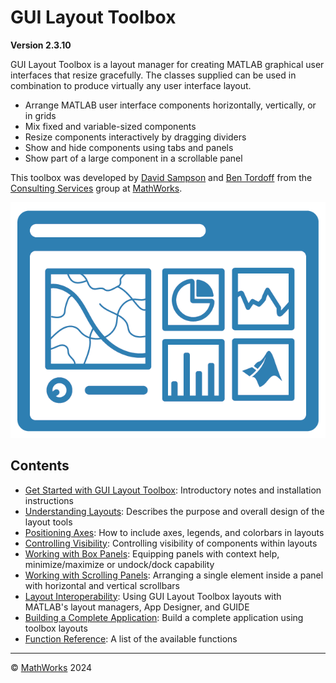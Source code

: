 # **GUI Layout Toolbox**

**Version 2.3.10**

GUI Layout Toolbox is a layout manager for creating MATLAB graphical user interfaces that resize gracefully. The classes supplied can be used in combination to produce virtually any user interface layout.

-  Arrange MATLAB user interface components horizontally, vertically, or in grids 
-  Mix fixed and variable\-sized components 
-  Resize components interactively by dragging dividers 
-  Show and hide components using tabs and panels 
-  Show part of a large component in a scrollable panel 

This toolbox was developed by [David Sampson](https://www.mathworks.com/matlabcentral/profile/authors/16247) and [Ben Tordoff](https://www.mathworks.com/matlabcentral/profile/authors/1297191) from the [Consulting Services](https://www.mathworks.com/services/consulting.html) group at [MathWorks](https://www.mathworks.com/).

![GUI Layout Toolbox Logo](Images/glt.png "GUI Layout Toolbox Logo")

## Contents
- [Get Started with GUI Layout Toolbox](GettingStarted.md): Introductory notes and installation instructions
- [Understanding Layouts](UnderstandingLayouts.md): Describes the purpose and overall design of the layout tools
- [Positioning Axes](PositioningAxes.md): How to include axes, legends, and colorbars in layouts
- [Controlling Visibility](ControllingVisibility.md): Controlling visibility of components within layouts
- [Working with Box Panels](WorkingWithBoxPanels.md): Equipping panels with context help, minimize/maximize or undock/dock capability
- [Working with Scrolling Panels](WorkingWithScrollingPanels.md): Arranging a single element inside a panel with horizontal and vertical scrollbars
- [Layout Interoperability](LayoutInteroperability.md): Using GUI Layout Toolbox layouts with MATLAB's layout managers, App Designer, and GUIDE
- [Building a Complete Application](ACompleteExample.md): Build a complete application using toolbox layouts
- [Function Reference](FunctionReference.md): A list of the available functions

___

:copyright: [MathWorks](https://www.mathworks.com/services/consulting.html) 2024